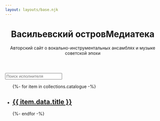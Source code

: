 ```yaml
---
layout: layouts/base.njk
---
```

<header class="padded-wrap">
    <h1 class="main-title"><span class="main-title__website">Васильевский остров</span><span class="main-title__section">Медиатека</span></h1>
    <p class="main-subtitle">Авторский сайт о вокально-инструментальных ансамблях и музыке советской эпохи</p>
</header>
<section class="padded-wrap">
    <form class="catalogue-form">
        <div class="catalogue-form__group">
            <input class="catalogue-form__search-input" type="text" placeholder="Поиск исполнителя" inputmode="search"/>
        </div>
        <!-- <div class="catalogue-form__group">
            <select placeholder="Тип" class="catalogue-form__sort-input" id="catalogue-sort-type">
                <option>Плейлисты</option>
                <option>Исполнители</option>
            </select>
            <select placeholder="Сортировать" class="catalogue-form__sort-input" id="catalogue-order">
                <option>По дате добавления</option>
                <option>А→Я</option>
                <option>Я→А</option>
            </select>
        </div> -->
    </form>
    <ul class="catalogue">
        {%- for item in collections.catalogue -%}
            <li class="catalogue__item">
                <div class="catalogue-entry">
                    <a href="{{ item.data.link }}">
                        <h2 class="catalogue-entry__title">{{ item.data.title }}</h2>
                    </a>
                </div>
            </li>
        {%- endfor -%}
    </ul>
</section>
